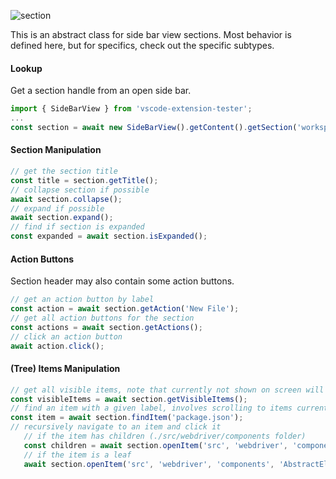 ![section](https://user-images.githubusercontent.com/4181232/56656305-76c08700-6695-11e9-8630-e878ff478201.png)

This is an abstract class for side bar view sections. Most behavior is defined here, but for specifics, check out the specific subtypes.

#### Lookup

Get a section handle from an open side bar.

```typescript
import { SideBarView } from 'vscode-extension-tester';
...
const section = await new SideBarView().getContent().getSection('workspace');
```

#### Section Manipulation

```typescript
// get the section title
const title = section.getTitle();
// collapse section if possible
await section.collapse();
// expand if possible
await section.expand();
// find if section is expanded
const expanded = await section.isExpanded();
```

#### Action Buttons

Section header may also contain some action buttons.

```typescript
// get an action button by label
const action = await section.getAction('New File');
// get all action buttons for the section
const actions = await section.getActions();
// click an action button
await action.click();
```

#### (Tree) Items Manipulation

```typescript
// get all visible items, note that currently not shown on screen will not be retrieved
const visibleItems = await section.getVisibleItems();
// find an item with a given label, involves scrolling to items currently not showing
const item = await section.findItem('package.json');
// recursively navigate to an item and click it
   // if the item has children (./src/webdriver/components folder)
   const children = await section.openItem('src', 'webdriver', 'components');
   // if the item is a leaf
   await section.openItem('src', 'webdriver', 'components', 'AbstractElement.ts');

```
